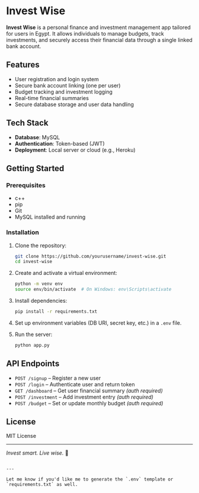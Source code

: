 # Invest Wise

**Invest Wise** is a personal finance and investment management app tailored for users in Egypt. It allows individuals to manage budgets, track investments, and securely access their financial data through a single linked bank account.

## Features

- User registration and login system
- Secure bank account linking (one per user)
- Budget tracking and investment logging
- Real-time financial summaries
- Secure database storage and user data handling

## Tech Stack

- **Database**: MySQL
- **Authentication**: Token-based (JWT)
- **Deployment**: Local server or cloud (e.g., Heroku)

## Getting Started

### Prerequisites

- c++
- pip
- Git
- MySQL installed and running

### Installation

1. Clone the repository:
   ```bash
   git clone https://github.com/yourusername/invest-wise.git
   cd invest-wise
   ````

2. Create and activate a virtual environment:

   ```bash
   python -m venv env
   source env/bin/activate  # On Windows: env\Scripts\activate
   ```

3. Install dependencies:

   ```bash
   pip install -r requirements.txt
   ```

4. Set up environment variables (DB URI, secret key, etc.) in a `.env` file.

5. Run the server:

   ```bash
   python app.py
   ```

## API Endpoints

* `POST /signup` – Register a new user
* `POST /login` – Authenticate user and return token
* `GET /dashboard` – Get user financial summary *(auth required)*
* `POST /investment` – Add investment entry *(auth required)*
* `POST /budget` – Set or update monthly budget *(auth required)*

## License

MIT License

---

*Invest smart. Live wise.* 💼

```

---

Let me know if you'd like me to generate the `.env` template or `requirements.txt` as well.
```
